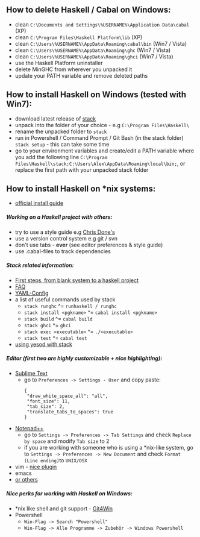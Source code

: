 ## How to delete Haskell / Cabal on Windows:

 * clean `C:\Documents and Settings\%USERNAME%\Application Data\cabal` (XP)
 * clean `C:\Program Files\Haskell Platform\lib`                       (XP)
 * clean `C:\Users\%USERNAME%\AppData\Roaming\cabal\bin`               (Win7 / Vista)
 * clean `C:\Users\%USERNAME%\AppData\Roaming\ghc`                     (Win7 / Vista)
 * clean `C:\Users\%USERNAME%\AppData\Roaming\ghci`                    (Win7 / Vista)
 * use the Haskell Platform uninstaller
 * delete MinGHC from wherever you unpacked it
 * update your PATH variable and remove deleted paths


## How to install Haskell on Windows (tested with Win7):

 * download latest release of [stack](https://github.com/commercialhaskell/stack/releases/tag/v0.1.5.0)
 * unpack into the folder of your choice - e.g `C:\Program Files\Haskell\`
 * rename the unpacked folder to `stack`
 * run in Powershell / Command Prompt / Git Bash (in the stack folder) `stack setup` - this can take some time
 * go to your environment variables and create/edit a PATH variable where you add the following line `C:\Program Files\Haskell\stack;C:\Users\Alex\AppData\Roaming\local\bin;`, or replace the first path with your unpacked stack folder


## How to install Haskell on *nix systems:

 * [official install guide](https://github.com/commercialhaskell/stack/blob/master/doc/GUIDE.md)

##### Working on a Haskell project with others:

 * try to use a style guide e.g [Chris Done's](https://github.com/chrisdone/haskell-style-guide)
 * use a version control system e.g git / svn
 * don't use tabs - **ever** (see editor preferences & style guide)
 * use .cabal-files to track dependencies


##### Stack related information:

 * [First steps, from blank system to a haskell project](https://github.com/commercialhaskell/stack/blob/master/doc/GUIDE.md)
 * [FAQ](https://github.com/commercialhaskell/stack/blob/master/doc/faq.md)
 * [YAML-Config](https://github.com/commercialhaskell/stack/blob/master/doc/yaml_configuration.md)
 * a list of useful commands used by stack
   * `stack runghc` ^= `runhaskell / runghc`
   * `stack install <pgkname>` ^= `cabal install <pgkname>`
   * `stack build` ^= `cabal build`
   * `stack ghci` ^= `ghci`
   * `stack exec <executable>` ^= `./<executable>`
   * `stack test` ^= `cabal test`
 * [using yesod with stack](http://www.yesodweb.com/blog/2015/06/stack-support-yesod-devel)

##### Editor (first two are highly customizable + nice highlighting):
 
 * [Sublime Text](http://www.sublimetext.com/3)
   * go to `Preferences -> Settings - User` and copy paste:
     ```
     {
      "draw_white_space_all": "all",
      "font_size": 11,  
      "tab_size": 2,
      "translate_tabs_to_spaces": true
     }
     ```
 * [Notepad++](https://notepad-plus-plus.org/)
   * go to `Settings -> Preferences -> Tab Settings` and check `Replace by space` and modify `Tab size` to 2
   * if you are working with someone who is using a *nix-like system, go to `Settings -> Preferences -> New Document` and check `Format (Line ending)`to `UNIX/OSX`
 * vim - [nice plugin](https://github.com/lukerandall/haskellmode-vim)
 * emacs
 * [or others](https://wiki.haskell.org/IDEs)


##### Nice perks for working with Haskell on Windows:

 * *nix like shell and git support - [Git4Win](https://git-for-windows.github.io/)
 * Powershell
   * `Win-Flag -> Search "Powershell"`
   * `Win-Flag -> Alle Programme -> Zubehör -> Windows Powershell`

